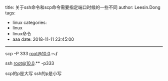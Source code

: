 title: 关于ssh命令和scp命令需要指定端口时候的一些不同
author: Leesin.Dong
tags:
  - linux
categories:
  - linux
  - linux命令
  - aaa
date: 2018-11-11 23:45:00
---
scp -P 333 root@10.0.**:~/**

ssh root@10.0.** -p333

scp的p是大写 ssh的p是小写